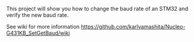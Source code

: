 This project will show you how to change the baud rate of an STM32 and verify the new baud rate.

See wiki for more information https://github.com/karlyamashita/Nucleo-G431KB_SetGetBaud/wiki

